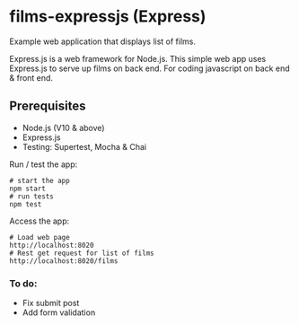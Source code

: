 # films-expressjs (Express)

Example web application that displays list of films.

Express.js is a web framework for Node.js.  This simple 
web app uses Express.js to serve up films on 
back end.  For coding javascript on back end & front end.


## Prerequisites
* Node.js (V10 & above)
* Express.js
* Testing: Supertest, Mocha & Chai

Run / test the app:
```
# start the app
npm start
# run tests
npm test
```

Access the app:
```
# Load web page
http://localhost:8020
# Rest get request for list of films
http://localhost:8020/films
```

### To do:
* Fix submit post
* Add form validation